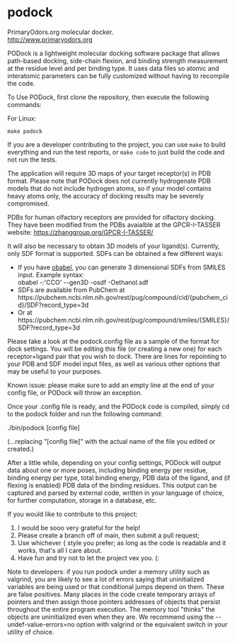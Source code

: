 # podock
PrimaryOdors.org molecular docker.<br>
http://www.primaryodors.org

PODock is a lightweight molecular docking software package that allows path-based docking, side-chain flexion, and binding strength
measurement at the residue level and per binding type. It uses data files so atomic and interatomic parameters can be fully customized
without having to recompile the code.

To Use PODock, first clone the repository, then execute the following commands:

For Linux:
```
make podock
```

If you are a developer contributing to the project, you can use `make` to build everything and run the test reports, or 
`make code` to just build the code and not run the tests.

The application will require 3D maps of your target receptor(s) in PDB format. Please note that PODock does not currently
hydrogenate PDB models that do not include hydrogen atoms, so if your model contains heavy atoms only, the accuracy of
docking results may be severely compromised.

PDBs for human olfactory receptors are provided for olfactory docking. They have been modified from the PDBs avaialble at the GPCR-I-TASSER
website: https://zhanggroup.org/GPCR-I-TASSER/

It will also be necessary to obtain 3D models of your ligand(s). Currently, only SDF format is supported.
SDFs can be obtained a few different ways:
<ul>
  <li>If you have <a href="https://openbabel.org">obabel</a>, you can generate 3 dimensional SDFs from SMILES input. Example syntax:<br>
    obabel -:'CCO' --gen3D -osdf -Oethanol.sdf
  </li>
  <li>SDFs are available from PubChem at https://pubchem.ncbi.nlm.nih.gov/rest/pug/compound/cid/{pubchem_cid}/SDF?record_type=3d</li>
  <li>Or at https://pubchem.ncbi.nlm.nih.gov/rest/pug/compound/smiles/{SMILES}/SDF?record_type=3d</li>
</ul>

Please take a look at the podock.config file as a sample of the format for dock settings. You will be editing this file
(or creating a new one) for each receptor+ligand pair that you wish to dock. There are lines for repointing to your PDB and SDF
model input files, as well as various other options that may be useful to your purposes.

Known issue: please make sure to add an empty line at the end of your config file, or PODock will throw an exception.

Once your .config file is ready, and the PODock code is compiled, simply cd to the podock folder and run the following command:

./bin/podock [config file]

(...replacing "[config file]" with the actual name of the file you edited or created.)

After a little while, depending on your config settings, PODock will output data about one or more poses, including binding energy
per residue, binding energy per type, total binding energy, PDB data of the ligand, and (if flexing is enabled) PDB data of the binding
residues. This output can be captured and parsed by external code, written in your language of choice, for further computation, storage
in a database, etc.

If you would like to contribute to this project:
<ol><li>I would be sooo very grateful for the help!</li>
<li>Please create a branch off of main, then submit a pull request;</li>
<li>Use whichever { style you prefer; as long as the code is readable and it works, that's all I care about.</li>
<li>Have fun and try not to let the project vex you. (:</li>
</ol>

Note to developers: if you run podock under a memory utility such as valgrind, you are likely to see a lot of errors saying that
uninitialized variables are being used or that conditional jumps depend on them. These are false positives. Many places in the code
create temporary arrays of pointers and then assign those pointers addresses of objects that persist throughout the entire program
execution. The memory tool "thinks" the objects are uninitialized even when they are. We recommend using the --undef-value-errors=no
option with valgrind or the equivalent switch in your utility of choice.


